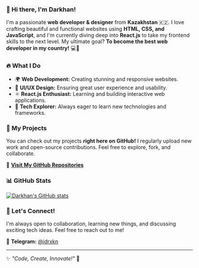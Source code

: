 ### 👋 Hi there, I'm Darkhan!

I'm a passionate **web developer & designer** from **Kazakhstan** 🇰🇿. I love crafting beautiful and functional websites using **HTML, CSS, and JavaScript**, and I'm currently diving deep into **React.js** to take my frontend skills to the next level. My ultimate goal? **To become the best web developer in my country!** 💻🚀

### 🔥 What I Do
- 🌍 **Web Development:** Creating stunning and responsive websites.
- 🎨 **UI/UX Design:** Ensuring great user experience and usability.
- ⚛ **React.js Enthusiast:** Learning and building interactive web applications.
- 📡 **Tech Explorer:** Always eager to learn new technologies and frameworks.

### 📌 My Projects
You can check out my projects **right here on GitHub!** I regularly upload new work and open-source contributions. Feel free to explore, fork, and collaborate. 

🔗 **[Visit My GitHub Repositories](https://github.com/DarkhanB04?tab=repositories)**

### 📊 GitHub Stats
[![Darkhan's GitHub stats](https://github-readme-stats.vercel.app/api?username=DarkhanB04&show_icons=true&theme=radical)](https://github.com/DarkhanB04/github-readme-stats)

### 💬 Let's Connect!
I'm always open to collaboration, learning new things, and discussing exciting tech ideas. Feel free to reach out to me!

📩 **Telegram:** [@idrxkn](https://t.me/idrxkn)

---
✨ _"Code, Create, Innovate!"_ 🚀
